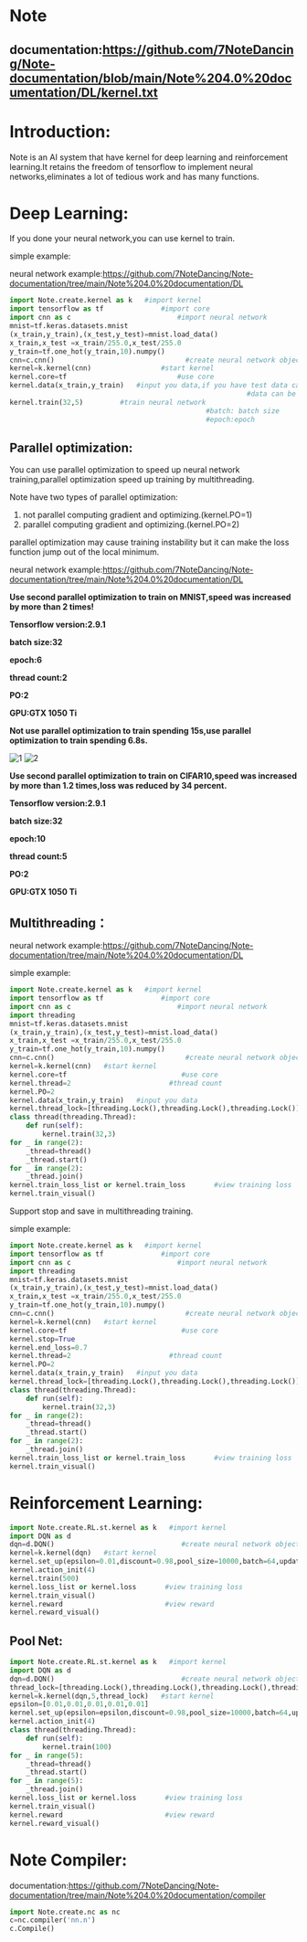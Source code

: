 # Note
## documentation:https://github.com/7NoteDancing/Note-documentation/blob/main/Note%204.0%20documentation/DL/kernel.txt


# Introduction:
Note is an AI system that have kernel for deep learning and reinforcement learning.It retains the freedom of tensorflow to implement neural networks,eliminates a lot of tedious work and has many functions.


# Deep Learning:
If you done your neural network,you can use kernel to train.

simple example:

neural network example:https://github.com/7NoteDancing/Note-documentation/tree/main/Note%204.0%20documentation/DL
```python
import Note.create.kernel as k   #import kernel
import tensorflow as tf              #import core
import cnn as c                          #import neural network
mnist=tf.keras.datasets.mnist
(x_train,y_train),(x_test,y_test)=mnist.load_data()
x_train,x_test =x_train/255.0,x_test/255.0
y_train=tf.one_hot(y_train,10).numpy()
cnn=c.cnn()                                #create neural network object
kernel=k.kernel(cnn)                 #start kernel
kernel.core=tf                           #use core
kernel.data(x_train,y_train)   #input you data,if you have test data can transfer to kernel API data()
                                                          #data can be a list,[data1,data2,...,datan]
kernel.train(32,5)         #train neural network
                                                #batch: batch size
                                                #epoch:epoch
```                                             


## Parallel optimization:
You can use parallel optimization to speed up neural network training,parallel optimization speed up training by multithreading.

Note have two types of parallel optimization:
1. not parallel computing gradient and optimizing.(kernel.PO=1)
2. parallel computing gradient and optimizing.(kernel.PO=2)

parallel optimization may cause training instability but it can make the loss function jump out of the local minimum.

neural network example:https://github.com/7NoteDancing/Note-documentation/tree/main/Note%204.0%20documentation/DL

**Use second parallel optimization to train on MNIST,speed was increased by more than 2 times!**

**Tensorflow version:2.9.1**

**batch size:32**

**epoch:6**

**thread count:2**

**PO:2**

**GPU:GTX 1050 Ti**

**Not use parallel optimization to train spending 15s,use parallel optimization to train spending 6.8s.**

![1](https://github.com/7NoteDancing/Note-documentation/blob/main/1.png)
![2](https://github.com/7NoteDancing/Note-documentation/blob/main/2.png)

**Use second parallel optimization to train on CIFAR10,speed was increased by more than 1.2 times,loss was reduced by 34 percent.**

**Tensorflow version:2.9.1**

**batch size:32**

**epoch:10**

**thread count:5**

**PO:2**

**GPU:GTX 1050 Ti**


## Multithreading：
neural network example:https://github.com/7NoteDancing/Note-documentation/tree/main/Note%204.0%20documentation/DL

simple example:
```python
import Note.create.kernel as k   #import kernel
import tensorflow as tf              #import core
import cnn as c                          #import neural network
import threading
mnist=tf.keras.datasets.mnist
(x_train,y_train),(x_test,y_test)=mnist.load_data()
x_train,x_test =x_train/255.0,x_test/255.0
y_train=tf.one_hot(y_train,10).numpy()
cnn=c.cnn()                                #create neural network object
kernel=k.kernel(cnn)   #start kernel
kernel.core=tf                            #use core
kernel.thread=2                        #thread count
kernel.PO=2
kernel.data(x_train,y_train)   #input you data
kernel.thread_lock=[threading.Lock(),threading.Lock(),threading.Lock()]
class thread(threading.Thread):
	def run(self):
		kernel.train(32,3)
for _ in range(2):
	_thread=thread()
	_thread.start()
for _ in range(2):
	_thread.join()
kernel.train_loss_list or kernel.train_loss       #view training loss
kernel.train_visual()
```

Support stop and save in multithreading training.

simple example:
```python
import Note.create.kernel as k   #import kernel
import tensorflow as tf              #import core
import cnn as c                          #import neural network
import threading
mnist=tf.keras.datasets.mnist
(x_train,y_train),(x_test,y_test)=mnist.load_data()
x_train,x_test =x_train/255.0,x_test/255.0
y_train=tf.one_hot(y_train,10).numpy()
cnn=c.cnn()                                #create neural network object
kernel=k.kernel(cnn)   #start kernel
kernel.core=tf                            #use core
kernel.stop=True
kernel.end_loss=0.7
kernel.thread=2                        #thread count
kernel.PO=2
kernel.data(x_train,y_train)   #input you data
kernel.thread_lock=[threading.Lock(),threading.Lock(),threading.Lock()]
class thread(threading.Thread):
	def run(self):
		kernel.train(32,3)
for _ in range(2):
	_thread=thread()
	_thread.start()
for _ in range(2):
	_thread.join()
kernel.train_loss_list or kernel.train_loss       #view training loss
kernel.train_visual()
```


# Reinforcement Learning:
```python
import Note.create.RL.st.kernel as k   #import kernel
import DQN as d
dqn=d.DQN()                               #create neural network object
kernel=k.kernel(dqn)   #start kernel
kernel.set_up(epsilon=0.01,discount=0.98,pool_size=10000,batch=64,update_step=10,trial_num=10)
kernel.action_init(4)
kernel.train(500)
kernel.loss_list or kernel.loss       #view training loss
kernel.train_visual()
kernel.reward                         #view reward
kernel.reward_visual()
```


## Pool Net:
```python
import Note.create.RL.st.kernel as k   #import kernel
import DQN as d
dqn=d.DQN()                               #create neural network object
thread_lock=[threading.Lock(),threading.Lock(),threading.Lock(),threading.Lock()]
kernel=k.kernel(dqn,5,thread_lock)   #start kernel
epsilon=[0.01,0.01,0.01,0.01,0.01]
kernel.set_up(epsilon=epsilon,discount=0.98,pool_size=10000,batch=64,update_step=10)
kernel.action_init(4)
class thread(threading.Thread):
	def run(self):
		kernel.train(100)
for _ in range(5):
	_thread=thread()
	_thread.start()
for _ in range(5):
	_thread.join()
kernel.loss_list or kernel.loss       #view training loss
kernel.train_visual()
kernel.reward                         #view reward
kernel.reward_visual()
```


# Note Compiler:
documentation:https://github.com/7NoteDancing/Note-documentation/tree/main/Note%204.0%20documentation/compiler
```python
import Note.create.nc as nc
c=nc.compiler('nn.n')
c.Compile()
```
